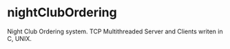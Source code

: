 # nightClubOrdering
Night Club Ordering system. TCP Multithreaded Server and Clients writen in C, UNIX.
